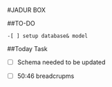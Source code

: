 #JADUR BOX

##TO-DO

    -[ ] setup database& model
##Today Task 
 -[ ] Schema needed to be updated  
 -[ ] 50:46 breadcrupms  
    